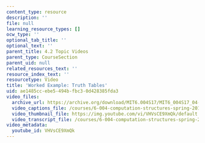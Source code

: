 ```yaml
---
content_type: resource
description: ''
file: null
learning_resource_types: []
ocw_type: ''
optional_tab_title: ''
optional_text: ''
parent_title: 4.2 Topic Videos
parent_type: CourseSection
parent_uid: null
related_resources_text: ''
resource_index_text: ''
resourcetype: Video
title: 'Worked Example: Truth Tables'
uid: ae1485cc-ebe5-494b-fbc3-0d428385fda3
video_files:
  archive_url: https://archive.org/download/MIT6.004S17/MIT6_004S17_04-02-08-01_300k.mp4
  video_captions_file: /courses/6-004-computation-structures-spring-2017/4fdd7669b2685febb82a56f17c7a9b4d_VHVsCE9XmQk.vtt
  video_thumbnail_file: https://img.youtube.com/vi/VHVsCE9XmQk/default.jpg
  video_transcript_file: /courses/6-004-computation-structures-spring-2017/8c8d2d3ab58b3a8c0e873d6476b6bf02_VHVsCE9XmQk.pdf
video_metadata:
  youtube_id: VHVsCE9XmQk
---
```

